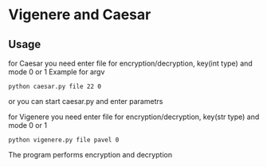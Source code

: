 # Vigenere and Caesar
## Usage
for Caesar you need enter file for encryption/decryption, key(int type) and mode 0 or 1
Example for argv
```
python caesar.py file 22 0
```
or you can start caesar.py and enter parametrs

for Vigenere you need enter file for encryption/decryption, key(str type) and mode 0 or 1
```
python vigenere.py file pavel 0
```

The program performs encryption and decryption